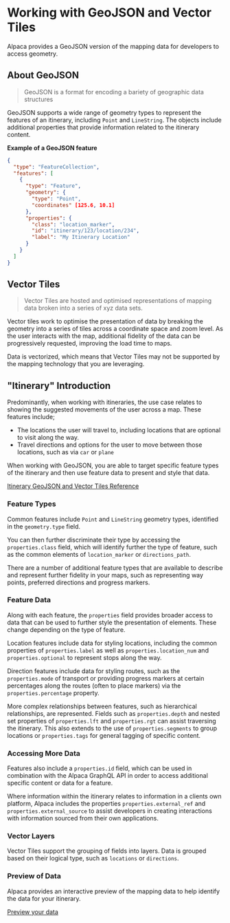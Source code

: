 [//]: # "Title: GeoJSON and Vector Tiles"
[//]: # "Weight: 4"

# Working with GeoJSON and Vector Tiles

Alpaca provides a GeoJSON version of the mapping data for developers to access
geometry.

## About GeoJSON

> GeoJSON is a format for encoding a bariety of geographic data structures

GeoJSON supports a wide range of geometry types to represent the features of an
itinerary, including `Point` and `LineString`. The objects include additional
properties that provide information related to the itinerary content.

**Example of a GeoJSON feature**

```json
{
  "type": "FeatureCollection",
  "features": [
    {
      "type": "Feature",
      "geometry": {
        "type": "Point",
        "coordinates" [125.6, 10.1]
      },
      "properties": {
        "class": "location_marker",
        "id": "itinerary/123/location/234",
        "label": "My Itinerary Location"
      }
    }
  ]
}
```

## Vector Tiles

> Vector Tiles are hosted and optimised representations of mapping data broken
> into a series of xyz data sets.

Vector tiles work to optimise the presentation of data by breaking the geometry
into a series of tiles across a coordinate space and zoom level. As the user
interacts with the map, additional fidelity of the data can be progressively
requested, improving the load time to maps.

Data is vectorized, which means that Vector Tiles may not be supported by the
mapping technology that you are leveraging.

## "Itinerary" Introduction

Predominantly, when working with itineraries, the use case relates to showing
the suggested movements of the user across a map. These features include;

- The locations the user will travel to, including locations that are optional
  to visit along the way.
- Travel directions and options for the user to move between those locations,
  such as via `car` or `plane`

When working with GeoJSON, you are able to target specific feature types of the
itinerary and then use feature data to present and style that data.

[Itinerary GeoJSON and Vector Tiles Reference](/reference/itinerary/GeoJSON%20and%20Vector%20Tiles/README.md)

### Feature Types

Common features include `Point` and `LineString` geometry types, identified in
the `geometry.type` field.

You can then further discriminate their type by accessing the `properties.class`
field, which will identify further the type of feature, such as the common
elements of `location_marker` or `directions_path`.

There are a number of additional feature types that are available to describe
and represent further fidelity in your maps, such as representing way points,
preferred directions and progress markers.

### Feature Data

Along with each feature, the `properties` field provides broader access to data
that can be used to further style the presentation of elements. These change
depending on the type of feature.

Location features include data for styling locations, including the common
properties of `properties.label` as well as `properties.location_num` and
`properties.optional` to represent stops along the way.

Direction features include data for styling routes, such as the
`properties.mode` of transport or providing progress markers at certain
percentages along the routes (often to place markers) via the
`properties.percentage` property.

More complex relationships between features, such as hierarchical relationships,
are represented. Fields such as `properties.depth` and nested set properties of
`properties.lft` and `properties.rgt` can assist traversing the itinerary. This
also extends to the use of `properties.segments` to group locations or
`properties.tags` for general tagging of specific content.

### Accessing More Data

Features also include a `properties.id` field, which can be used in combination
with the Alpaca GraphQL API in order to access additional specific content or
data for a feature.

Where information within the itinerary relates to information in a clients own
platform, Alpaca includes the properties `properties.external_ref` and
`properties.external_source` to assist developers in creating interactions with
information sourced from their own applications.

### Vector Layers

Vector Tiles support the grouping of fields into layers. Data is grouped based
on their logical type, such as `locations` or `directions`.

### Preview of Data

Alpaca provides an interactive preview of the mapping data to help identify the
data for your itinerary.

[Preview your data](https://mapping.withalpaca.travel/)
